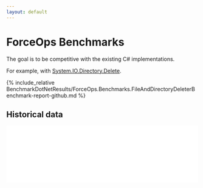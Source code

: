 ```yaml
---
layout: default
---
```


# ForceOps Benchmarks

The goal is to be competitive with the existing C# implementations.

For example, with [System.IO.Directory.Delete](https://learn.microsoft.com/en-us/dotnet/api/system.io.directory.delete?view=net-7.0).

{% include_relative BenchmarkDotNetResults/ForceOps.Benchmarks.FileAndDirectoryDeleterBenchmark-report-github.md %}

## Historical data

<iframe src="dev/bench/index.html" width="100%" frameBorder="0"></iframe>
